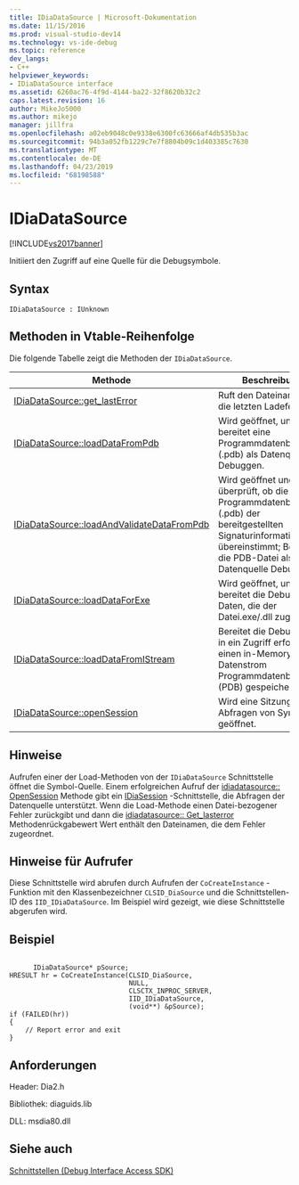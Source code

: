 ```yaml
---
title: IDiaDataSource | Microsoft-Dokumentation
ms.date: 11/15/2016
ms.prod: visual-studio-dev14
ms.technology: vs-ide-debug
ms.topic: reference
dev_langs:
- C++
helpviewer_keywords:
- IDiaDataSource interface
ms.assetid: 6260ac76-4f9d-4144-ba22-32f8620b32c2
caps.latest.revision: 16
author: MikeJo5000
ms.author: mikejo
manager: jillfra
ms.openlocfilehash: a02eb9048c0e9338e6300fc63666af4db535b3ac
ms.sourcegitcommit: 94b3a052fb1229c7e7f8804b09c1d403385c7630
ms.translationtype: MT
ms.contentlocale: de-DE
ms.lasthandoff: 04/23/2019
ms.locfileid: "68198588"
---
```

# <a name="idiadatasource"></a>IDiaDataSource
[!INCLUDE[vs2017banner](../../includes/vs2017banner.md)]

Initiiert den Zugriff auf eine Quelle für die Debugsymbole.  
  
## <a name="syntax"></a>Syntax  
  
```  
IDiaDataSource : IUnknown  
```  
  
## <a name="methods-in-vtable-order"></a>Methoden in Vtable-Reihenfolge  
 Die folgende Tabelle zeigt die Methoden der `IDiaDataSource`.  
  
|Methode|Beschreibung|  
|------------|-----------------|  
|[IDiaDataSource::get_lastError](../../debugger/debug-interface-access/idiadatasource-get-lasterror.md)|Ruft den Dateinamen für die letzten Ladefehler ab.|  
|[IDiaDataSource::loadDataFromPdb](../../debugger/debug-interface-access/idiadatasource-loaddatafrompdb.md)|Wird geöffnet, und bereitet eine Programmdatenbankdatei (.pdb) als Datenquelle Debuggen.|  
|[IDiaDataSource::loadAndValidateDataFromPdb](../../debugger/debug-interface-access/idiadatasource-loadandvalidatedatafrompdb.md)|Wird geöffnet und überprüft, ob die Programmdatenbankdatei (.pdb) der bereitgestellten Signaturinformationen übereinstimmt; Bereitet die PDB-Datei als Datenquelle Debuggen.|  
|[IDiaDataSource::loadDataForExe](../../debugger/debug-interface-access/idiadatasource-loaddataforexe.md)|Wird geöffnet, und bereitet die Debug-Daten, die der Datei.exe/.dll zugeordnet.|  
|[IDiaDataSource::loadDataFromIStream](../../debugger/debug-interface-access/idiadatasource-loaddatafromistream.md)|Bereitet die Debug-Daten in ein Zugriff erfolgt über einen in-Memory-Datenstrom Programmdatenbankdatei (PDB) gespeichert.|  
|[IDiaDataSource::openSession](../../debugger/debug-interface-access/idiadatasource-opensession.md)|Wird eine Sitzung für das Abfragen von Symbolen geöffnet.|  
  
## <a name="remarks"></a>Hinweise  
 Aufrufen einer der Load-Methoden von der `IDiaDataSource` Schnittstelle öffnet die Symbol-Quelle. Einem erfolgreichen Aufruf der [idiadatasource:: OpenSession](../../debugger/debug-interface-access/idiadatasource-opensession.md) Methode gibt ein [IDiaSession](../../debugger/debug-interface-access/idiasession.md) -Schnittstelle, die Abfragen der Datenquelle unterstützt. Wenn die Load-Methode einen Datei-bezogener Fehler zurückgibt und dann die [idiadatasource:: Get_lasterror](../../debugger/debug-interface-access/idiadatasource-get-lasterror.md) Methodenrückgabewert Wert enthält den Dateinamen, die dem Fehler zugeordnet.  
  
## <a name="notes-for-callers"></a>Hinweise für Aufrufer  
 Diese Schnittstelle wird abrufen durch Aufrufen der `CoCreateInstance` -Funktion mit den Klassenbezeichner `CLSID_DiaSource` und die Schnittstellen-ID des `IID_IDiaDataSource`. Im Beispiel wird gezeigt, wie diese Schnittstelle abgerufen wird.  
  
## <a name="example"></a>Beispiel  
  
```cpp#  
  
      IDiaDataSource* pSource;  
HRESULT hr = CoCreateInstance(CLSID_DiaSource,  
                              NULL,  
                              CLSCTX_INPROC_SERVER,  
                              IID_IDiaDataSource,  
                              (void**) &pSource);  
if (FAILED(hr))  
{  
    // Report error and exit  
}  
```  
  
## <a name="requirements"></a>Anforderungen  
 Header: Dia2.h  
  
 Bibliothek: diaguids.lib  
  
 DLL: msdia80.dll  
  
## <a name="see-also"></a>Siehe auch  
 [Schnittstellen (Debug Interface Access SDK)](../../debugger/debug-interface-access/interfaces-debug-interface-access-sdk.md)
